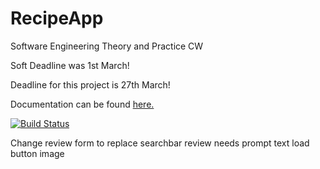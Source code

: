 # RecipeApp
Software Engineering Theory and Practice CW

Soft Deadline was 1st March!

Deadline for this project is 27th March!

Documentation can be found [here.](https://up885000.github.io/out/index.html)

[![Build Status](https://travis-ci.com/up885000/up885000.github.io.svg?branch=master)](https://travis-ci.com/up885000/up885000.github.io)


Change review form to replace searchbar
review needs prompt text
load button image